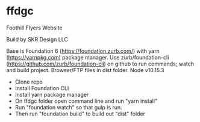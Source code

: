# ffdgc
Foothill Flyers Website

Build by SKR Design LLC

Base is Foundation 6 (https://foundation.zurb.com/) with yarn (https://yarnpkg.com) package manager.
Use zurb/foundation-cli (https://github.com/zurb/foundation-cli) on github to run commands; watch and build project.
Browser/FTP files in dist folder.
Node v10.15.3

- Clone repo
- Install Foundation CLI
- Install yarn package manager
- On ffdgc folder open command line and run "yarn install"
- Run "foundation watch" so that gulp is run.
- Then run "foundation build" to build out "dist" folder

